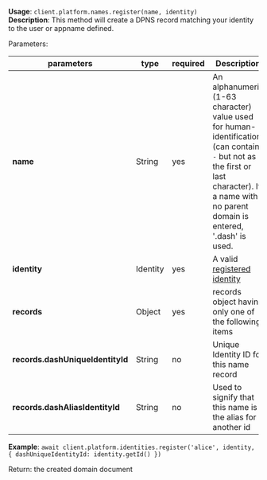**Usage**: `client.platform.names.register(name, identity)`    
**Description**: This method will create a DPNS record matching your identity to the user or appname defined.

Parameters: 

| parameters                       | type      | required       | Description                                                                   |  
|----------------------------------|-----------|----------------| ----------------------------------------------------------------------------- |
| **name**                         | String    | yes            | An alphanumeric (1-63 character) value used for human-identification (can contain `-` but not as the first or last character). If a name with no parent domain is entered, '.dash' is used. |
| **identity**                     | Identity  | yes            | A valid [registered identity](/platform/identities/register.md)               |
| **records**                      | Object    | yes            | records object having only one of the following items                         |
| **records.dashUniqueIdentityId** | String    | no             | Unique Identity ID for this name record                                       |
| **records.dashAliasIdentityId**  | String    | no             | Used to signify that this name is the alias for another id                    |


**Example**: `await client.platform.identities.register('alice', identity, { dashUniqueIdentityId: identity.getId() })`

Return: the created domain document
